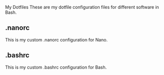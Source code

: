  My Dotfiles
 These are my dotfile configuration files for different software in Bash.
 ## .nanorc
 This is my custom .nanorc configuration for Nano.
 ## .bashrc
 This is my custom .bashrc configuration for Bash.
